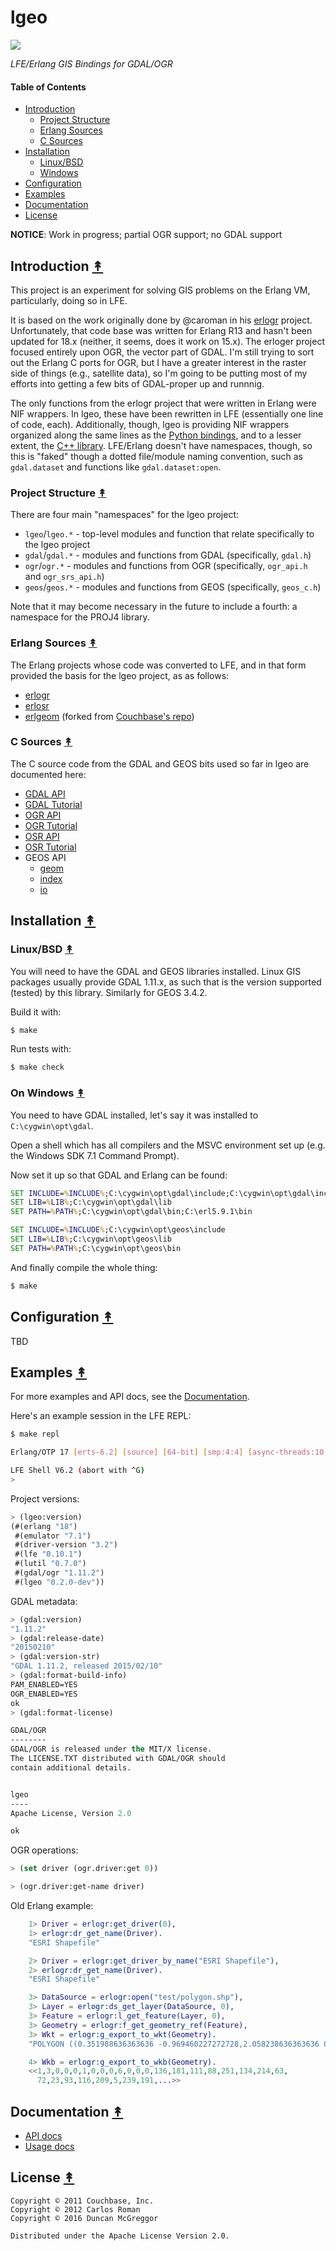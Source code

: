 # lgeo


[![][lgeo-logo]][lgeo-logo-large]

[lgeo-logo]: resources/images/lgeo-250x.png
[lgeo-logo-large]: resources/images/lgeo-1000x.png

*LFE/Erlang GIS Bindings for GDAL/OGR*


#### Table of Contents

* [Introduction](#introduction-)
  * [Project Structure](#project-structure-)
  * [Erlang Sources](#erlang-sources-)
  * [C Sources](#c-sources-)
* [Installation](#installation-)
  * [Linux/BSD](#linuxbsd-)
  * [Windows](#on-windows-)
* [Configuration](#configuration-)
* [Examples](#examples-)
* [Documentation](#documentation-)
* [License](#license-)


**NOTICE**: Work in progress; partial OGR support; no GDAL support


## Introduction [&#x219F;](#table-of-contents)

This project is an experiment for solving GIS problems on the Erlang VM, particularly, doing so in LFE.

It is based on the work originally done by @caroman in his [erlogr](https://github.com/caroman/erlogr) project. Unfortunately, that code base was written for Erlang R13 and hasn't been updated for 18.x (neither, it seems, does it work on 15.x). The erloger project focused entirely upon OGR, the vector part of GDAL. I'm still trying to sort out the Erlang C ports for OGR, but I have a greater interest in the raster side of things (e.g., satellite data), so I'm going to be putting most of my efforts into getting a few bits of GDAL-proper up and runnnig.

The only functions from the erlogr project that were written in Erlang were NIF wrappers. In lgeo, these have been rewritten in LFE (essentially one line of code, each). Additionally, though, lgeo is providing NIF wrappers organized along the same lines as the [Python bindings](http://gdal.org/python/), and to a lesser extent, the [C++ library](http://gdal.org/1.11/annotated.html). LFE/Erlang doesn't have namespaces, though, so this is "faked" though a dotted file/module naming convention, such as ``gdal.dataset`` and functions like ``gdal.dataset:open``.


### Project Structure [&#x219F;](#table-of-contents)

There are four main "namespaces" for the lgeo project:

* ``lgeo``/``lgeo.*`` - top-level modules and function that relate specifically to
  the lgeo project
* ``gdal``/``gdal.*`` - modules and functions from GDAL (specifically, ``gdal.h``)
* ``ogr``/``ogr.*`` - modules and functions from OGR (specifically, ``ogr_api.h``
  and ``ogr_srs_api.h``)
* ``geos``/``geos.*`` - modules and functions from GEOS (specifically, ``geos_c.h``)

Note that it may become necessary in the future to include a fourth: a namespace for
the PROJ4 library.


### Erlang Sources [&#x219F;](#table-of-contents)

The Erlang projects whose code was converted to LFE, and in that form provided the basis
for the lgeo project, as as follows:

* [erlogr](https://github.com/caroman/erlogr)
* [erlosr](https://github.com/caroman/erlosr)
* [erlgeom](https://github.com/caroman/erlgeom) (forked from [Couchbase's repo](https://github.com/couchbaselabs/erlgeom))


### C Sources [&#x219F;](#table-of-contents)

The C source code from the GDAL and GEOS bits used so far in lgeo are documented here:

* [GDAL API](http://gdal.org/1.11/gdal_8h.html)
* [GDAL Tutorial](http://gdal.org/1.11/gdal_tutorial.html)
* [OGR API](http://gdal.org/1.11/ogr/ogr__api_8h.html)
* [OGR Tutorial](http://gdal.org/1.11/ogr/ogr_apitut.html)
* [OSR API](http://gdal.org/1.11/ogr/classOGRSpatialReference.html)
* [OSR Tutorial](http://gdal.org/1.11/ogr/osr_tutorial.html)
* GEOS API
  * [geom](http://geos.osgeo.org/doxygen/namespacegeos_1_1geom.html)
  * [index](http://geos.osgeo.org/doxygen/namespacegeos_1_1index.html)
  * [io](http://geos.osgeo.org/doxygen/namespacegeos_1_1io.html)


## Installation [&#x219F;](#table-of-contents)


### Linux/BSD [&#x219F;](#table-of-contents)

You will need to have the GDAL and GEOS libraries installed. Linux GIS packages usually provide GDAL 1.11.x, as such that is the version supported (tested) by this library. Similarly for GEOS 3.4.2.

Build it with:

```bash
$ make
```

Run tests with:

```bash
$ make check
```


### On Windows [&#x219F;](#table-of-contents)

You need to have GDAL installed, let's say it was installed to `C:\cygwin\opt\gdal`.

Open a shell which has all compilers and the MSVC environment set up (e.g. the
Windows SDK 7.1 Command Prompt).

Now set it up so that GDAL and Erlang can be found:

```cmd
SET INCLUDE=%INCLUDE%;C:\cygwin\opt\gdal\include;C:\cygwin\opt\gdal\include\gdal
SET LIB=%LIB%;C:\cygwin\opt\gdal\lib
SET PATH=%PATH%;C:\cygwin\opt\gdal\bin;C:\erl5.9.1\bin

SET INCLUDE=%INCLUDE%;C:\cygwin\opt\geos\include
SET LIB=%LIB%;C:\cygwin\opt\geos\lib
SET PATH=%PATH%;C:\cygwin\opt\geos\bin
```

And finally compile the whole thing:

```bash
$ make
```


## Configuration [&#x219F;](#table-of-contents)

TBD


## Examples [&#x219F;](#table-of-contents)

For more examples and API docs, see the [Documentation](#documentation-).

Here's an example session in the LFE REPL:

```bash
$ make repl

Erlang/OTP 17 [erts-6.2] [source] [64-bit] [smp:4:4] [async-threads:10] ...

LFE Shell V6.2 (abort with ^G)
>
```

Project versions:

```cl
> (lgeo:version)
(#(erlang "18")
 #(emulator "7.1")
 #(driver-version "3.2")
 #(lfe "0.10.1")
 #(lutil "0.7.0")
 #(gdal/ogr "1.11.2")
 #(lgeo "0.2.0-dev"))
```

GDAL metadata:

```cl
> (gdal:version)
"1.11.2"
> (gdal:release-date)
"20150210"
> (gdal:version-str)
"GDAL 1.11.2, released 2015/02/10"
> (gdal:format-build-info)
PAM_ENABLED=YES
OGR_ENABLED=YES
ok
> (gdal:format-license)

GDAL/OGR
--------
GDAL/OGR is released under the MIT/X license.
The LICENSE.TXT distributed with GDAL/OGR should
contain additional details.


lgeo
----
Apache License, Version 2.0

ok
```

OGR operations:

```cl
> (set driver (ogr.driver:get 0))

> (ogr.driver:get-name driver)

```

Old Erlang example:

```erlang
    1> Driver = erlogr:get_driver(0),
    1> erlogr:dr_get_name(Driver).
    "ESRI Shapefile"

    2> Driver = erlogr:get_driver_by_name("ESRI Shapefile"),
    2> erlogr:dr_get_name(Driver).
    "ESRI Shapefile"

    3> DataSource = erlogr:open("test/polygon.shp"),
    3> Layer = erlogr:ds_get_layer(DataSource, 0),
    3> Feature = erlogr:l_get_feature(Layer, 0),
    3> Geometry = erlogr:f_get_geometry_ref(Feature),
    3> Wkt = erlogr:g_export_to_wkt(Geometry).
    "POLYGON ((0.351988636363636 -0.969460227272728,2.058238636363636 0.086505681818182,2.690625 -1.524289772727273,0.0 -2.0015625,-0.304261363636364 -1.828551136363636,0.351988636363636 -0.969460227272728))"

    4> Wkb = erlogr:g_export_to_wkb(Geometry).
    <<1,3,0,0,0,1,0,0,0,6,0,0,0,136,181,111,88,251,134,214,63,
      72,23,93,116,209,5,239,191,...>>
```


## Documentation [&#x219F;](#table-of-contents)

* [API docs]()
* [Usage docs]()


## License [&#x219F;](#table-of-contents)

```
Copyright © 2011 Couchbase, Inc.
Copyright © 2012 Carlos Roman
Copyright © 2016 Duncan McGreggor

Distributed under the Apache License Version 2.0.
```
